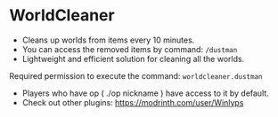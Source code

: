 # WorldCleaner

- Cleans up worlds from items every 10 minutes.
- You can access the removed items by command: ```/dustman ```
- Lightweight and efficient solution for cleaning all the worlds.

Required permission to execute the command: ``` worldcleaner.dustman ```

- Players who have op ( ./op nickname ) have access to it by default.
- Check out other plugins: https://modrinth.com/user/Winlyps
